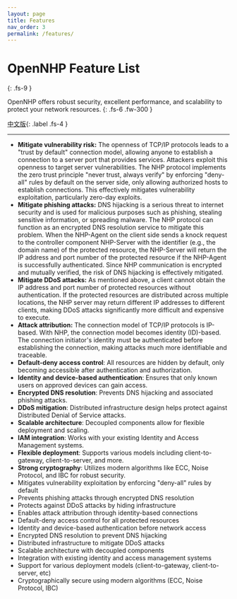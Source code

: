 ```yaml
---
layout: page
title: Features
nav_order: 3
permalink: /features/
---
```


# OpenNHP Feature List
{: .fs-9 }

OpenNHP offers robust security, excellent performance, and scalability to protect your network resources.
{: .fs-6 .fw-300 }

[中文版](/zh-cn/features/){: .label .fs-4 }

---

- **Mitigate vulnerability risk:** The openness of TCP/IP protocols leads to a "trust by default" connection model, allowing anyone to establish a connection to a server port that provides services. Attackers exploit this openness to target server vulnerabilities. The NHP protocol implements the zero trust principle "never trust, always verify" by enforcing "deny-all" rules by default on the server side, only allowing authorized hosts to establish connections. This effectively mitigates vulnerability exploitation, particularly zero-day exploits.
- **Mitigate phishing attacks:** DNS hijacking is a serious threat to internet security and is used for malicious purposes such as phishing, stealing sensitive information, or spreading malware. The NHP protocol can function as an encrypted DNS resolution service to mitigate this problem. When the NHP-Agent on the client side sends a knock request to the controller component NHP-Server with the identifier (e.g., the domain name) of the protected resource, the NHP-Server will return the IP address and port number of the protected resource if the NHP-Agent is successfully authenticated. Since NHP communication is encrypted and mutually verified, the risk of DNS hijacking is effectively mitigated.
- **Mitigate DDoS attacks:** As mentioned above, a client cannot obtain the IP address and port number of protected resources without authentication. If the protected resources are distributed across multiple locations, the NHP server may return different IP addresses to different clients, making DDoS attacks significantly more difficult and expensive to execute.
- **Attack attribution:** The connection model of TCP/IP protocols is IP-based. With NHP, the connection model becomes identity (ID)-based. The connection initiator's identity must be authenticated before establishing the connection, making attacks much more identifiable and traceable. 
- **Default-deny access control**: All resources are hidden by default, only becoming accessible after authentication and authorization.
- **Identity and device-based authentication**: Ensures that only known users on approved devices can gain access.
- **Encrypted DNS resolution**: Prevents DNS hijacking and associated phishing attacks.
- **DDoS mitigation**: Distributed infrastructure design helps protect against Distributed Denial of Service attacks.
- **Scalable architecture**: Decoupled components allow for flexible deployment and scaling.
- **IAM integration**: Works with your existing Identity and Access Management systems.
- **Flexible deployment**: Supports various models including client-to-gateway, client-to-server, and more.
- **Strong cryptography**: Utilizes modern algorithms like ECC, Noise Protocol, and IBC for robust security.
- Mitigates vulnerability exploitation by enforcing "deny-all" rules by default
- Prevents phishing attacks through encrypted DNS resolution
- Protects against DDoS attacks by hiding infrastructure
- Enables attack attribution through identity-based connections
- Default-deny access control for all protected resources
- Identity and device-based authentication before network access
- Encrypted DNS resolution to prevent DNS hijacking
- Distributed infrastructure to mitigate DDoS attacks
- Scalable architecture with decoupled components
- Integration with existing identity and access management systems
- Support for various deployment models (client-to-gateway, client-to-server, etc)
- Cryptographically secure using modern algorithms (ECC, Noise Protocol, IBC)

